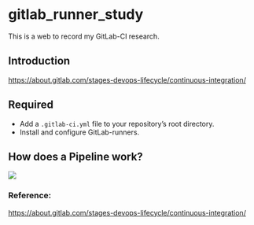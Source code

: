 # gitlab_runner_study
This is a web to record my GitLab-CI research.

## Introduction
https://about.gitlab.com/stages-devops-lifecycle/continuous-integration/

## Required
 - Add a `.gitlab-ci.yml` file to your repository’s root directory.
 - Install and configure GitLab-runners.

## How does a Pipeline work?
![](https://github.com/cassieliuxy/gitlab_runner_study/master/images/Pipeline)  


### Reference:
https://about.gitlab.com/stages-devops-lifecycle/continuous-integration/
